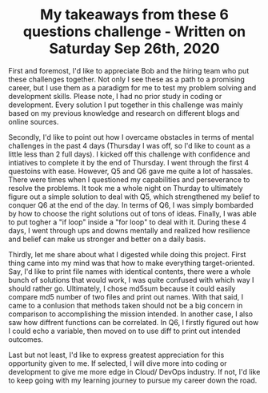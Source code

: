 <center><h1>My takeaways from these 6 questions challenge - Written on Saturday Sep 26th, 2020</h1></center>
<p>
  First and foremost, I'd like to appreciate Bob and the hiring team who put these challenges together. Not only I see these as a path to a promising career, but I use them as a paradigm for me to test my problem solving and development skills. Please note, I had no prior study in coding or development. Every solution I put together in this challenge was mainly based on my previous knowledge and research on different blogs and online sources.  
</p>
<p>
  Secondly, I'd like to point out how I overcame obstacles in terms of mental challenges in the past 4 days (Thursday I was off, so I'd like to count as a little less than 2 full days). I kicked off this challenge with confidence and intiatives to complete it by the end of Thursday. I went through the first 4 questoins with ease. However, Q5 and Q6 gave me quite a lot of hassales. There were times when I questioned my capabilities and perseverance to resolve the problems. It took me a whole night on Thurday to ultimately figure out a simple solution to deal with Q5, which strengthened my belief to conquer Q6 at the end of the day. In terms of Q6, I was simply bombarded by how to choose the right solutions out of tons of ideas. Finally, I was able to put togher a "if loop" inside a "for loop" to deal with it. During these 4 days, I went through ups and downs mentally and realized how resilience and belief can make us stronger and better on a daily basis.  
</p>
<p>
  Thirdly, let me share about what I digested while doing this project. First thing came into my mind was that how to make everything target-oriented. Say, I'd like to print file names with identical contents, there were a whole bunch of solutions that would work, I was quite confused with which way I should rather go. Ultimately, I chose md5sum because it could easily compare md5 number of two files and print out names. With that said, I came to a conlusion that methods taken should not be a big concern in comparison to accomplishing the mission intended. In another case, I also saw how diffrent functions can be correlated. In Q6, I firstly figured out how I could echo a variable, then moved on to use diff to print out intended outcomes. 
</p>
<p>
  Last but not least, I'd like to express greatest appreciation for this opportunity given to me. If selected, I will dive more into coding or development to give me more edge in Cloud/ DevOps industry. If not, I'd like to keep going with my learning journey to pursue my career down the road. 
</p>

